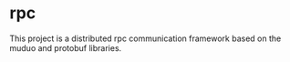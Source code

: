 # rpc
This project is a distributed rpc communication framework based on the muduo and protobuf libraries.
